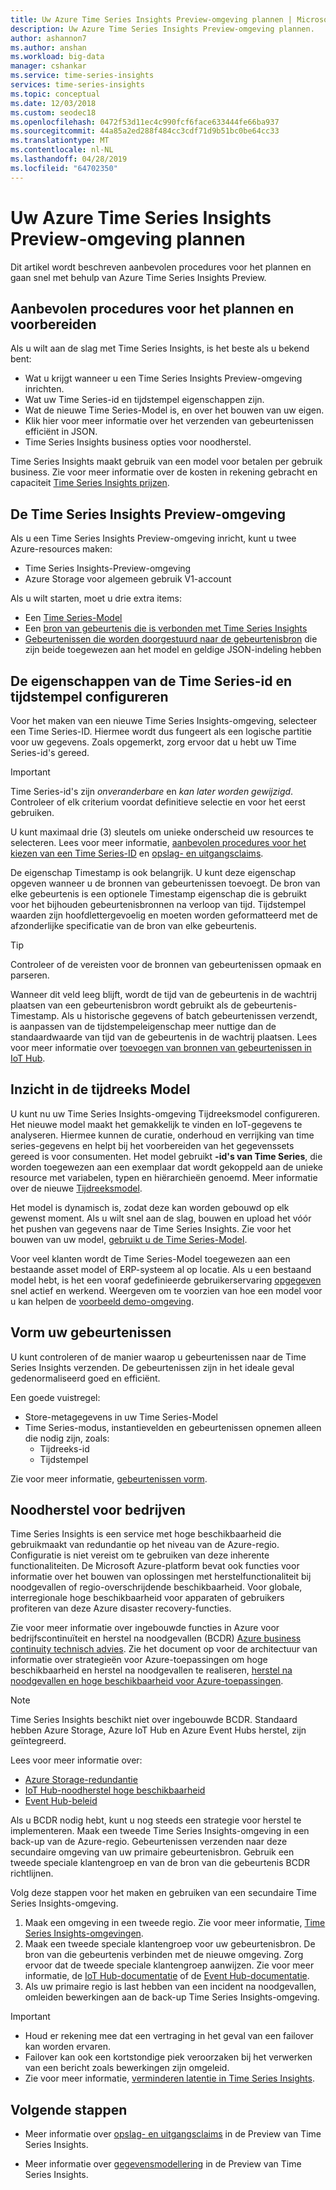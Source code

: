 ```yaml
---
title: Uw Azure Time Series Insights Preview-omgeving plannen | Microsoft Docs
description: Uw Azure Time Series Insights Preview-omgeving plannen.
author: ashannon7
ms.author: anshan
ms.workload: big-data
manager: cshankar
ms.service: time-series-insights
services: time-series-insights
ms.topic: conceptual
ms.date: 12/03/2018
ms.custom: seodec18
ms.openlocfilehash: 0472f53d11ec4c990fcf6face633444fe66ba937
ms.sourcegitcommit: 44a85a2ed288f484cc3cdf71d9b51bc0be64cc33
ms.translationtype: MT
ms.contentlocale: nl-NL
ms.lasthandoff: 04/28/2019
ms.locfileid: "64702350"
---
```

# <a name="plan-your-azure-time-series-insights-preview-environment"></a>Uw Azure Time Series Insights Preview-omgeving plannen

Dit artikel wordt beschreven aanbevolen procedures voor het plannen en gaan snel met behulp van Azure Time Series Insights Preview.

## <a name="best-practices-for-planning-and-preparation"></a>Aanbevolen procedures voor het plannen en voorbereiden

Als u wilt aan de slag met Time Series Insights, is het beste als u bekend bent:

* Wat u krijgt wanneer u een Time Series Insights Preview-omgeving inrichten.
* Wat uw Time Series-id en tijdstempel eigenschappen zijn.
* Wat de nieuwe Time Series-Model is, en over het bouwen van uw eigen.
* Klik hier voor meer informatie over het verzenden van gebeurtenissen efficiënt in JSON. 
* Time Series Insights business opties voor noodherstel.

Time Series Insights maakt gebruik van een model voor betalen per gebruik business. Zie voor meer informatie over de kosten in rekening gebracht en capaciteit [Time Series Insights prijzen](https://azure.microsoft.com/pricing/details/time-series-insights/).

## <a name="the-time-series-insights-preview-environment"></a>De Time Series Insights Preview-omgeving

Als u een Time Series Insights Preview-omgeving inricht, kunt u twee Azure-resources maken:

* Time Series Insights-Preview-omgeving
* Azure Storage voor algemeen gebruik V1-account

Als u wilt starten, moet u drie extra items:
 
- Een [Time Series-Model](./time-series-insights-update-tsm.md) 
- Een [bron van gebeurtenis die is verbonden met Time Series Insights](./time-series-insights-how-to-add-an-event-source-iothub.md) 
- [Gebeurtenissen die worden doorgestuurd naar de gebeurtenisbron](./time-series-insights-send-events.md) die zijn beide toegewezen aan het model en geldige JSON-indeling hebben 

## <a name="configure-your-time-series-ids-and-timestamp-properties"></a>De eigenschappen van de Time Series-id en tijdstempel configureren

Voor het maken van een nieuwe Time Series Insights-omgeving, selecteer een Time Series-ID. Hiermee wordt dus fungeert als een logische partitie voor uw gegevens. Zoals opgemerkt, zorg ervoor dat u hebt uw Time Series-id's gereed.

> [!IMPORTANT]
> Time Series-id's zijn *onveranderbare* en *kan later worden gewijzigd*. Controleer of elk criterium voordat definitieve selectie en voor het eerst gebruiken.

U kunt maximaal drie (3) sleutels om unieke onderscheid uw resources te selecteren. Lees voor meer informatie, [aanbevolen procedures voor het kiezen van een Time Series-ID](./time-series-insights-update-how-to-id.md) en [opslag- en uitgangsclaims](./time-series-insights-update-storage-ingress.md).

De eigenschap Timestamp is ook belangrijk. U kunt deze eigenschap opgeven wanneer u de bronnen van gebeurtenissen toevoegt. De bron van elke gebeurtenis is een optionele Timestamp eigenschap die is gebruikt voor het bijhouden gebeurtenisbronnen na verloop van tijd. Tijdstempel waarden zijn hoofdlettergevoelig en moeten worden geformatteerd met de afzonderlijke specificatie van de bron van elke gebeurtenis.

> [!TIP]
> Controleer of de vereisten voor de bronnen van gebeurtenissen opmaak en parseren.

Wanneer dit veld leeg blijft, wordt de tijd van de gebeurtenis in de wachtrij plaatsen van een gebeurtenisbron wordt gebruikt als de gebeurtenis-Timestamp. Als u historische gegevens of batch gebeurtenissen verzendt, is aanpassen van de tijdstempeleigenschap meer nuttige dan de standaardwaarde van tijd van de gebeurtenis in de wachtrij plaatsen. Lees voor meer informatie over [toevoegen van bronnen van gebeurtenissen in IoT Hub](./time-series-insights-how-to-add-an-event-source-iothub.md). 

## <a name="understand-the-time-series-model"></a>Inzicht in de tijdreeks Model

U kunt nu uw Time Series Insights-omgeving Tijdreeksmodel configureren. Het nieuwe model maakt het gemakkelijk te vinden en IoT-gegevens te analyseren. Hiermee kunnen de curatie, onderhoud en verrijking van time series-gegevens en helpt bij het voorbereiden van het gegevenssets gereed is voor consumenten. Het model gebruikt **-id's van Time Series**, die worden toegewezen aan een exemplaar dat wordt gekoppeld aan de unieke resource met variabelen, typen en hiërarchieën genoemd. Meer informatie over de nieuwe [Tijdreeksmodel](./time-series-insights-update-tsm.md).

Het model is dynamisch is, zodat deze kan worden gebouwd op elk gewenst moment. Als u wilt snel aan de slag, bouwen en upload het vóór het pushen van gegevens naar de Time Series Insights. Zie voor het bouwen van uw model, [gebruikt u de Time Series-Model](./time-series-insights-update-how-to-tsm.md).

Voor veel klanten wordt de Time Series-Model toegewezen aan een bestaande asset model of ERP-systeem al op locatie. Als u een bestaand model hebt, is het een vooraf gedefinieerde gebruikerservaring [opgegeven](https://github.com/Microsoft/tsiclient) snel actief en werkend. Weergeven om te voorzien van hoe een model voor u kan helpen de [voorbeeld demo-omgeving](https://insights.timeseries.azure.com/preview/demo). 

## <a name="shape-your-events"></a>Vorm uw gebeurtenissen

U kunt controleren of de manier waarop u gebeurtenissen naar de Time Series Insights verzenden. De gebeurtenissen zijn in het ideale geval gedenormaliseerd goed en efficiënt.

Een goede vuistregel:

* Store-metagegevens in uw Time Series-Model
* Time Series-modus, instantievelden en gebeurtenissen opnemen alleen die nodig zijn, zoals:
  * Tijdreeks-id
  * Tijdstempel

Zie voor meer informatie, [gebeurtenissen vorm](./time-series-insights-send-events.md#json).

## <a name="business-disaster-recovery"></a>Noodherstel voor bedrijven

Time Series Insights is een service met hoge beschikbaarheid die gebruikmaakt van redundantie op het niveau van de Azure-regio. Configuratie is niet vereist om te gebruiken van deze inherente functionaliteiten. De Microsoft Azure-platform bevat ook functies voor informatie over het bouwen van oplossingen met herstelfunctionaliteit bij noodgevallen of regio-overschrijdende beschikbaarheid. Voor globale, interregionale hoge beschikbaarheid voor apparaten of gebruikers profiteren van deze Azure disaster recovery-functies. 

Zie voor meer informatie over ingebouwde functies in Azure voor bedrijfscontinuïteit en herstel na noodgevallen (BCDR) [Azure business continuity technisch advies](https://docs.microsoft.com/azure/resiliency/resiliency-technical-guidance). Zie het document op voor de architectuur van informatie over strategieën voor Azure-toepassingen om hoge beschikbaarheid en herstel na noodgevallen te realiseren, [herstel na noodgevallen en hoge beschikbaarheid voor Azure-toepassingen](https://docs.microsoft.com/azure/architecture/resiliency/index).

> [!NOTE]
> Time Series Insights beschikt niet over ingebouwde BCDR. Standaard hebben Azure Storage, Azure IoT Hub en Azure Event Hubs herstel, zijn geïntegreerd.

Lees voor meer informatie over:

* [Azure Storage-redundantie](https://docs.microsoft.com/azure/storage/common/storage-redundancy)
* [IoT Hub-noodherstel hoge beschikbaarheid](https://docs.microsoft.com/azure/iot-hub/iot-hub-ha-dr)
* [Event Hub-beleid](https://docs.microsoft.com/azure/event-hubs/event-hubs-geo-dr)

Als u BCDR nodig hebt, kunt u nog steeds een strategie voor herstel te implementeren. Maak een tweede Time Series Insights-omgeving in een back-up van de Azure-regio. Gebeurtenissen verzenden naar deze secundaire omgeving van uw primaire gebeurtenisbron. Gebruik een tweede speciale klantengroep en van de bron van die gebeurtenis BCDR richtlijnen.

Volg deze stappen voor het maken en gebruiken van een secundaire Time Series Insights-omgeving.

1. Maak een omgeving in een tweede regio. Zie voor meer informatie, [Time Series Insights-omgevingen](./time-series-insights-get-started.md).
1. Maak een tweede speciale klantengroep voor uw gebeurtenisbron. De bron van die gebeurtenis verbinden met de nieuwe omgeving. Zorg ervoor dat de tweede speciale klantengroep aanwijzen. Zie voor meer informatie, de [IoT Hub-documentatie](./time-series-insights-how-to-add-an-event-source-iothub.md) of de [Event Hub-documentatie](./time-series-insights-data-access.md).
1. Als uw primaire regio is last hebben van een incident na noodgevallen, omleiden bewerkingen aan de back-up Time Series Insights-omgeving.

> [!IMPORTANT]
> * Houd er rekening mee dat een vertraging in het geval van een failover kan worden ervaren.
> * Failover kan ook een kortstondige piek veroorzaken bij het verwerken van een bericht zoals bewerkingen zijn omgeleid.
> * Zie voor meer informatie, [verminderen latentie in Time Series Insights](./time-series-insights-environment-mitigate-latency.md).

## <a name="next-steps"></a>Volgende stappen

- Meer informatie over [opslag- en uitgangsclaims](./time-series-insights-update-storage-ingress.md) in de Preview van Time Series Insights.

- Meer informatie over [gegevensmodellering](./time-series-insights-update-tsm.md) in de Preview van Time Series Insights.
